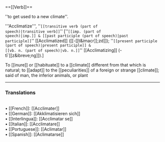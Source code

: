 ==[[Verb]]==

''to get used to a new climate''. 

'''Acclimatize''', ''<code>[[transitive verb (part of speech)|transitive verb]]</code>'' [''<code>[[imp. (part of speech)|imp.]] & [[past participle (part of speech)|past participle]]</code>'' [[Acclimatized]] ([[-[[t&imacr]];zd]]); ''<code>[[present participle (part of speech)|present participle]] & [[vb. n. (part of speech)|vb. n.]]</code>'' [[Acclimatizing]] (- t&imacr;`[[z&ibreve;ng]]).]

To [[inure]] or [[habituate]] to a [[climate]] different from that which is natural; to [[adapt]] to the [[peculiarities]] of a foreign or strange [[climate]]; said of man, the inferior animals, or plant


<HR> <P> <H3>Translations</H3>
<BR>• [[French]]: [[Acclimater]]
<BR>• [[German]]: [[Akklimatisieren sich]]
<BR>• [[Interlingua]]: [[Acclimatar se]]
<BR>• [[Italian]]: [[Acclimatare]]
<BR>• [[Portuguese]]: [[Aclimatar]]
<BR>• [[Spanish]]: [[Aclimatarse]]
<BR>